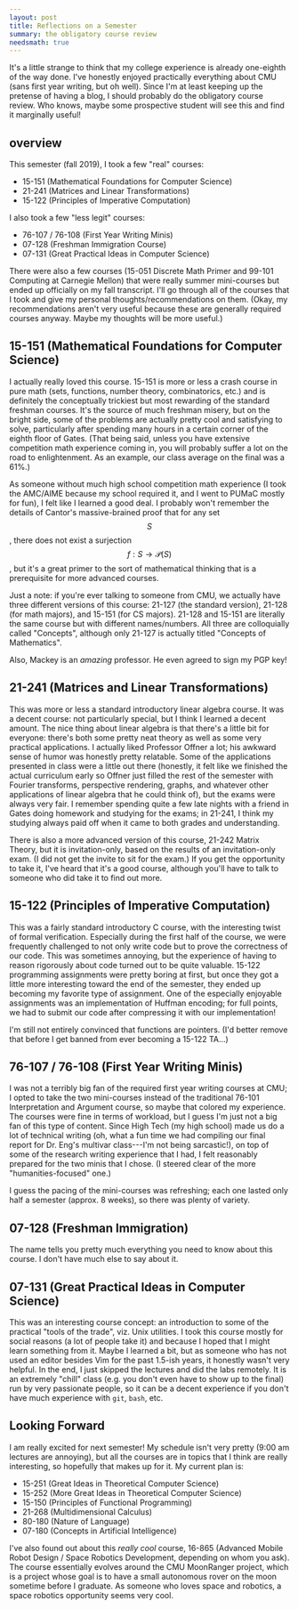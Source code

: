 ```yaml
---
layout: post
title: Reflections on a Semester
summary: the obligatory course review
needsmath: true
---
```


It's a little strange to think that my college experience is already one-eighth of the way done. I've honestly enjoyed practically everything about CMU (sans first year writing, but oh well). Since I'm at least keeping up the pretense of having a blog, I should probably do the obligatory course review. Who knows, maybe some prospective student will see this and find it marginally useful!

## overview
This semester (fall 2019), I took a few "real" courses:

* 15-151 (Mathematical Foundations for Computer Science)
* 21-241 (Matrices and Linear Transformations)
* 15-122 (Principles of Imperative Computation)

I also took a few "less legit" courses:

* 76-107 / 76-108 (First Year Writing Minis)
* 07-128 (Freshman Immigration Course)
* 07-131 (Great Practical Ideas in Computer Science)

There were also a few courses (15-051 Discrete Math Primer and 99-101 Computing at Carnegie Mellon) that were really summer mini-courses but ended up officially on my fall transcript. I'll go through all of the courses that I took and give my personal thoughts/recommendations on them. (Okay, my recommendations aren't very useful because these are generally required courses anyway. Maybe my thoughts will be more useful.)

## 15-151 (Mathematical Foundations for Computer Science)
I actually really loved this course. 15-151 is more or less a crash course in pure math (sets, functions, number theory, combinatorics, etc.) and is definitely the conceptually trickiest but most rewarding of the standard freshman courses. It's the source of much freshman misery, but on the bright side, some of the problems are actually pretty cool and satisfying to solve, particularly after spending many hours in a certain corner of the eighth floor of Gates. (That being said, unless you have extensive competition math experience coming in, you will probably suffer a lot on the road to enlightenment. As an example, our class average on the final was a 61%.)

As someone without much high school competition math experience (I took the AMC/AIME because my school required it, and I went to PUMaC mostly for fun), I felt like I learned a good deal. I probably won't remember the details of Cantor's massive-brained proof that for any set $$S$$, there does not exist a surjection $$f : S \to \mathcal{P}(S)$$, but it's a great primer to the sort of mathematical thinking that is a prerequisite for more advanced courses.

Just a note: if you're ever talking to someone from CMU, we actually have three different versions of this course: 21-127 (the standard version), 21-128 (for math majors), and 15-151 (for CS majors). 21-128 and 15-151 are literally the same course but with different names/numbers. All three are colloquially called "Concepts", although only 21-127 is actually titled "Concepts of Mathematics".

Also, Mackey is an *amazing* professor. He even agreed to sign my PGP key!

## 21-241 (Matrices and Linear Transformations)
This was more or less a standard introductory linear algebra course. It was a decent course: not particularly special, but I think I learned a decent amount. The nice thing about linear algebra is that there's a little bit for everyone: there's both some pretty neat theory as well as some very practical applications. I actually liked Professor Offner a lot; his awkward sense of humor was honestly pretty relatable. Some of the applications presented in class were a little out there (honestly, it felt like we finished the actual curriculum early so Offner just filled the rest of the semester with Fourier transforms, perspective rendering, graphs, and whatever other applications of linear algebra that he could think of), but the exams were always very fair. I remember spending quite a few late nights with a friend in Gates doing homework and studying for the exams; in 21-241, I think my studying always paid off when it came to both grades and understanding.

There is also a more advanced version of this course, 21-242 Matrix Theory, but it is invitation-only, based on the results of an invitation-only exam. (I did not get the invite to sit for the exam.) If you get the opportunity to take it, I've heard that it's a good course, although you'll have to talk to someone who did take it to find out more.

## 15-122 (Principles of Imperative Computation)
This was a fairly standard introductory C course, with the interesting twist of formal verification. Especially during the first half of the course, we were frequently challenged to not only write code but to prove the correctness of our code. This was sometimes annoying, but the experience of having to reason rigorously about code turned out to be quite valuable. 15-122 programming assignments were pretty boring at first, but once they got a little more interesting toward the end of the semester, they ended up becoming my favorite type of assignment. One of the especially enjoyable assignments was an implementation of Huffman encoding; for full points, we had to submit our code after compressing it with our implementation!

I'm still not entirely convinced that functions are pointers. (I'd better remove that before I get banned from ever becoming a 15-122 TA...)

## 76-107 / 76-108 (First Year Writing Minis)
I was not a terribly big fan of the required first year writing courses at CMU; I opted to take the two mini-courses instead of the traditional 76-101 Interpretation and Argument course, so maybe that colored my experience. The courses were fine in terms of workload, but I guess I'm just not a big fan of this type of content. Since High Tech (my high school) made us do a lot of technical writing (oh, what a fun time we had compiling our final report for Dr. Eng's multivar class---I'm not being sarcastic!), on top of some of the research writing experience that I had, I felt reasonably prepared for the two minis that I chose. (I steered clear of the more "humanities-focused" one.)

I guess the pacing of the mini-courses was refreshing; each one lasted only half a semester (approx. 8 weeks), so there was plenty of variety.

## 07-128 (Freshman Immigration)
The name tells you pretty much everything you need to know about this course. I don't have much else to say about it.

## 07-131 (Great Practical Ideas in Computer Science)
This was an interesting course concept: an introduction to some of the practical "tools of the trade", viz. Unix utilities. I took this course mostly for social reasons (a lot of people take it) and because I hoped that I might learn something from it. Maybe I learned a bit, but as someone who has not used an editor besides Vim for the past 1.5-ish years, it honestly wasn't very helpful. In the end, I just skipped the lectures and did the labs remotely. It is an extremely "chill" class (e.g. you don't even have to show up to the final) run by very passionate people, so it can be a decent experience if you don't have much experience with `git`, `bash`, etc.

## Looking Forward
I am really excited for next semester! My schedule isn't very pretty (9:00 am lectures are annoying), but all the courses are in topics that I think are really interesting, so hopefully that makes up for it. My current plan is:

* 15-251 (Great Ideas in Theoretical Computer Science)
* 15-252 (More Great Ideas in Theoretical Computer Science)
* 15-150 (Principles of Functional Programming)
* 21-268 (Multidimensional Calculus)
* 80-180 (Nature of Language)
* 07-180 (Concepts in Artificial Intelligence)

I've also found out about this *really cool* course, 16-865 (Advanced Mobile Robot Design / Space Robotics Development, depending on whom you ask). The course essentially evolves around the CMU MoonRanger project, which is a project whose goal is to have a small autonomous rover on the moon sometime before I graduate. As someone who loves space and robotics, a space robotics opportunity seems very cool.

